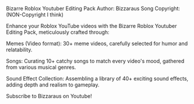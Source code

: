 Bizarre Roblox Youtuber Editing Pack
Author: Bizzaraus
Song Copyright: (NON-Copyright I think)

Enhance your Roblox YouTube videos with the Bizarre Roblox Youtuber Editing Pack, meticulously crafted through:

Memes (Video format): 30+ meme videos, carefully selected for humor and relatability.

Songs: Curating 10+ catchy songs to match every video's mood, gathered from various musical genres.

Sound Effect Collection: Assembling a library of 40+ exciting sound effects, adding depth and realism to gameplay.

Subscribe to Bizzaraus on Youtube!